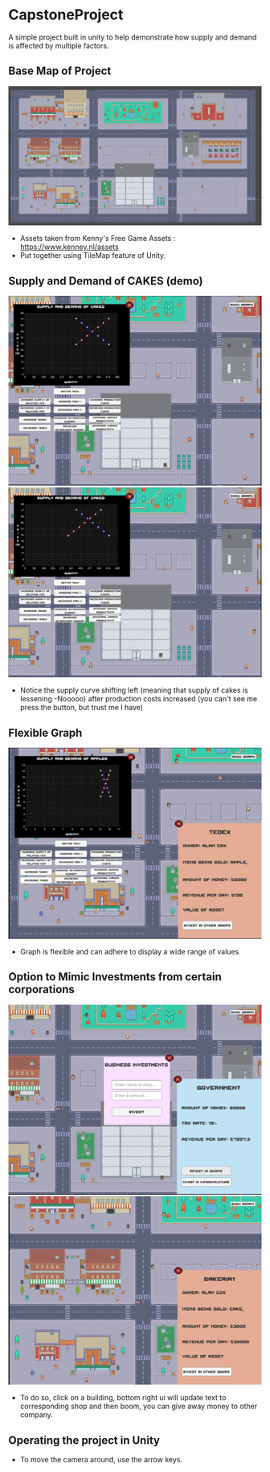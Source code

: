 # CapstoneProject

A simple project built in unity to help demonstrate how supply and demand is affected by multiple factors.

## Base Map of Project
![Alt text](CapstonePreviewPic/PreviewPic1.PNG?raw=true "Title")
- Assets taken from Kenny's Free Game Assets : https://www.kenney.nl/assets
- Put together using TileMap feature of Unity.

## Supply and Demand of CAKES (demo)
![Alt text](CapstonePreviewPic/PreviewPic5.PNG?raw=true "Title")
![Alt text](CapstonePreviewPic/PreviewPic6.PNG?raw=true "Title")
- Notice the supply curve shifting left (meaning that supply of cakes is lessening -Nooooo) after production costs increased (you can't see me press the button, but trust me I have)

## Flexible Graph
![Alt text](CapstonePreviewPic/PreviewPic3.PNG?raw=true "Title")
- Graph is flexible and can adhere to display a wide range of values.

## Option to Mimic Investments from certain corporations
![Alt text](CapstonePreviewPic/PreviewPic4.PNG?raw=true "Title")
![Alt text](CapstonePreviewPic/PreviewPic2.PNG?raw=true "Title")
- To do so, click on a building, bottom right ui will update text to corresponding shop and then boom, you can give away money to other company.

## Operating the project in Unity
- To move the camera around, use the arrow keys.
